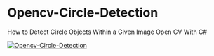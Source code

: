 # Opencv-Circle-Detection
How to Detect Circle Objects Within a Given Image Open CV With C#

[![Opencv-Circle-Detection](https://img.youtube.com/vi/d0pBnqgOE84/0.jpg)](https://www.youtube.com/watch?v=d0pBnqgOE84)

